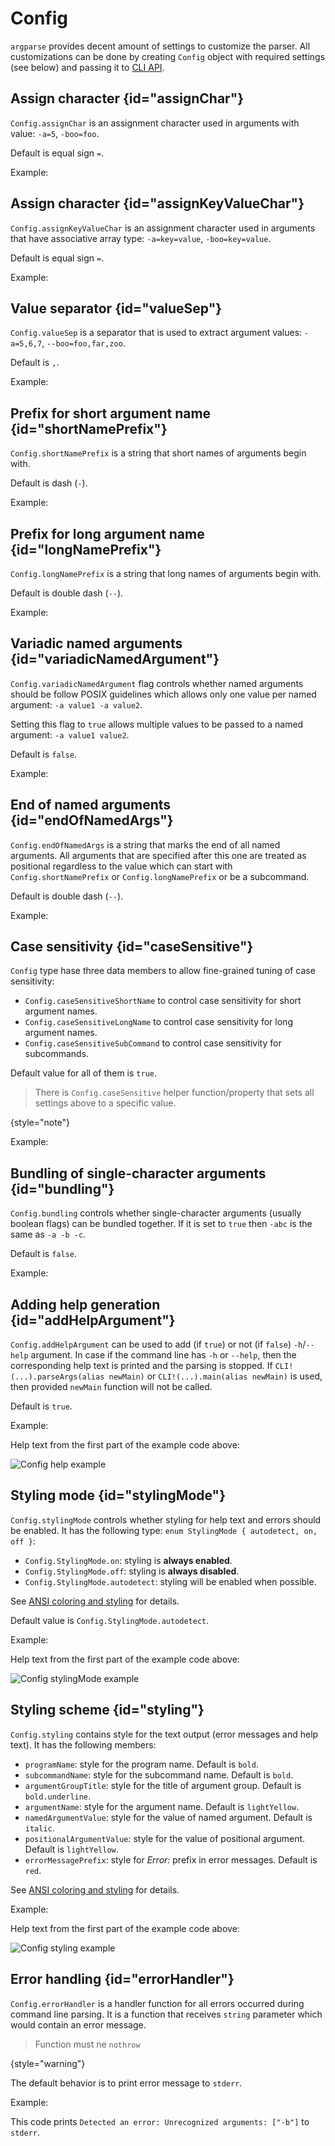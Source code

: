 # Config

`argparse` provides decent amount of settings to customize the parser. All customizations can be done by creating
`Config` object with required settings (see below) and passing it to [CLI API](CLI-API.md).

## Assign character {id="assignChar"}

`Config.assignChar` is an assignment character used in arguments with value: `-a=5`, `-boo=foo`.

Default is equal sign `=`.

Example:

<code-block src="code_snippets/config_assignChar.d" lang="c++"/>


## Assign character {id="assignKeyValueChar"}

`Config.assignKeyValueChar` is an assignment character used in arguments that have associative array type: `-a=key=value`, `-boo=key=value`.

Default is equal sign `=`.

Example:

<code-block src="code_snippets/config_assignKeyValueChar.d" lang="c++"/>

## Value separator {id="valueSep"}

`Config.valueSep` is a separator that is used to extract argument values: `-a=5,6,7`, `--boo=foo,far,zoo`.

Default is `,`.

Example:

<code-block src="code_snippets/config_valueSep.d" lang="c++"/>

## Prefix for short argument name {id="shortNamePrefix"}

`Config.shortNamePrefix` is a string that short names of arguments begin with.

Default is dash (`-`).

Example:

<code-block src="code_snippets/config_namedArgPrefix.d" lang="c++"/>

## Prefix for long argument name {id="longNamePrefix"}

`Config.longNamePrefix` is a string that long names of arguments begin with.

Default is double dash (`--`).

Example:

<code-block src="code_snippets/config_namedArgPrefix.d" lang="c++"/>

## Variadic named arguments {id="variadicNamedArgument"}

`Config.variadicNamedArgument` flag controls whether named arguments should be follow POSIX guidelines which allows
only one value per named argument: `-a value1 -a value2`.

Setting this flag to `true` allows multiple values to be passed to a named argument: `-a value1 value2`.

Default is `false`.

Example:

<code-block src="code_snippets/config_variadicNamedArgument.d" lang="c++"/>

## End of named arguments {id="endOfNamedArgs"}

`Config.endOfNamedArgs` is a string that marks the end of all named arguments. All arguments that are specified
after this one are treated as positional regardless to the value which can start with `Config.shortNamePrefix` or
`Config.longNamePrefix` or be a subcommand.

Default is double dash (`--`).

Example:

<code-block src="code_snippets/config_endOfNamedArgs.d" lang="c++"/>

## Case sensitivity {id="caseSensitive"}

`Config` type hase three data members to allow fine-grained tuning of case sensitivity:
- `Config.caseSensitiveShortName` to control case sensitivity for short argument names.
- `Config.caseSensitiveLongName` to control case sensitivity for long argument names.
- `Config.caseSensitiveSubCommand` to control case sensitivity for subcommands.

Default value for all of them is `true`.

> There is `Config.caseSensitive` helper function/property that sets all settings above to a specific value.
>
{style="note"}


Example:

<code-block src="code_snippets/config_caseSensitive.d" lang="c++"/>

## Bundling of single-character arguments {id="bundling"}

`Config.bundling` controls whether single-character arguments (usually boolean flags) can be bundled together.
If it is set to `true` then `-abc` is the same  as `-a -b -c`.

Default is `false`.

Example:

<code-block src="code_snippets/config_bundling.d" lang="c++"/>

## Adding help generation {id="addHelpArgument"}

`Config.addHelpArgument` can be used to add (if `true`) or not (if `false`) `-h`/`--help` argument.
In case if the command line has `-h` or `--help`, then the corresponding help text is printed and the parsing is stopped.
If `CLI!(...).parseArgs(alias newMain)` or `CLI!(...).main(alias newMain)` is used, then provided `newMain` function will
not be called.

Default is `true`.

Example:

<code-block src="code_snippets/config_addHelpArgument.d" lang="c++"/>

Help text from the first part of the example code above:

<img src="config_help.png" alt="Config help example" border-effect="rounded"/>


## Styling mode {id="stylingMode"}

`Config.stylingMode` controls whether styling for help text and errors should be enabled.
It has the following type: `enum StylingMode { autodetect, on, off }`:
- `Config.StylingMode.on`: styling is **always enabled**.
- `Config.StylingMode.off`: styling is **always disabled**.
- `Config.StylingMode.autodetect`: styling will be enabled when possible.

See [ANSI coloring and styling](ANSI-coloring-and-styling.md) for details.

Default value is `Config.StylingMode.autodetect`.

Example:

<code-block src="code_snippets/config_stylingMode.d" lang="c++"/>

Help text from the first part of the example code above:

<img src="config_stylingMode.png" alt="Config stylingMode example" border-effect="rounded"/>

## Styling scheme {id="styling"}

`Config.styling` contains style for the text output (error messages and help text). It has the following members:

- `programName`: style for the program name. Default is `bold`.
- `subcommandName`: style for the subcommand name. Default is `bold`.
- `argumentGroupTitle`: style for the title of argument group. Default is `bold.underline`.
- `argumentName`: style for the argument name. Default is `lightYellow`.
- `namedArgumentValue`: style for the value of named argument. Default is `italic`.
- `positionalArgumentValue`: style for the value of positional argument. Default is `lightYellow`.
- `errorMessagePrefix`: style for *Error:* prefix in error messages. Default is `red`.

See [ANSI coloring and styling](ANSI-coloring-and-styling.md) for details.

Example:

<code-block src="code_snippets/config_styling.d" lang="c++"/>

Help text from the first part of the example code above:

<img src="config_styling.png" alt="Config styling example" border-effect="rounded"/>

## Error handling {id="errorHandler"}

`Config.errorHandler` is a handler function for all errors occurred during command line parsing.
It is a function that receives `string` parameter which would contain an error message.

> Function must ne `nothrow`
>
{style="warning"}

The default behavior is to print error message to `stderr`.

Example:

<code-block src="code_snippets/config_errorHandler.d" lang="c++"/>

This code prints `Detected an error: Unrecognized arguments: ["-b"]` to `stderr`.
